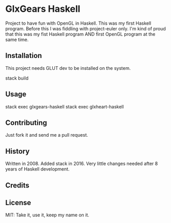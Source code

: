 # GlxGears Haskell

Project to have fun with OpenGL in Haskell. This was my first Haskell program.
Before this I was fiddling with project-euler only. I'm kind of proud that this was
my fist Haskell program AND first OpenGL program at the same time.

## Installation

This project needs GLUT dev to be installed on the system.

stack build

## Usage

stack exec glxgears-haskell
stack exec glxheart-haskell

## Contributing

Just fork it and send me a pull request.

## History

Written in 2008. Added stack in 2016. Very little changes needed after 8 years of
Haskell development.

## Credits

## License

MIT: Take it, use it, keep my name on it.
